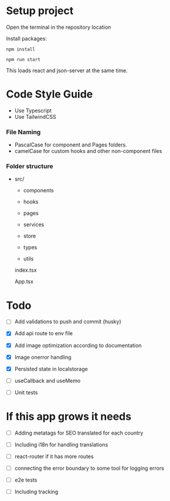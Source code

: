# Setup project

Open the terminal in the repository location

Install packages:

`npm install`

`npm run start`

This loads react and json-server at the same time.

# Code Style Guide

- Use Typescript
- Use TailwindCSS

### File Naming

- PascalCase for component and Pages folders.
- camelCase for custom hooks and other non-component files

### Folder structure

- src/

  - components

  - hooks

  - pages

  - services

  - store

  - types

  - utils

  index.tsx

  App.tsx

# Todo

- [ ] Add validations to push and commit (husky)

- [x] Add api route to env file

- [x] Add image optimization according to documentation

- [x] Image onerror handling

- [x] Persisted state in localstorage

- [ ] useCallback and useMemo

- [ ] Unit tests

# If this app grows it needs

- [ ] Adding metatags for SEO translated for each country

- [ ] Including i18n for handling translations

- [ ] react-router if it has more routes

- [ ] connecting the error boundary to some tool for logging errors

- [ ] e2e tests

- [ ] Including tracking
